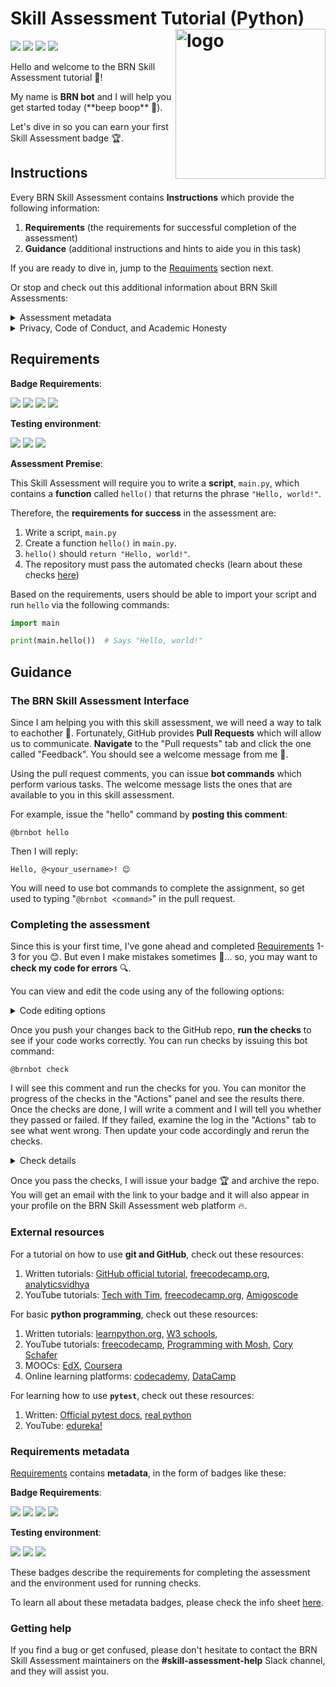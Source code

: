 # Skill Assessment Tutorial (Python) <img src="https://api.badgr.io/public/badges/MMuVRwluTd6cI33-0ILs3w/image" align="right" alt="logo" width="240" style = "border: none; float: right;">

[![](https://img.shields.io/static/v1?label=Language&message=Python&color=%23fc3)](https://brnteam.notion.site/e8c045b812d842f8bca8e339d22c38ad?v=6245e8becaa641bcafd276e5d910e402)
[![](https://img.shields.io/static/v1?label=Type&message=Software&color=darkgoldenrod)](https://brnteam.notion.site/e8c045b812d842f8bca8e339d22c38ad?v=6245e8becaa641bcafd276e5d910e402)
[![](https://img.shields.io/static/v1?label=Version&message=0.0.5a&color=seagreen)](https://brnteam.notion.site/e8c045b812d842f8bca8e339d22c38ad?v=6245e8becaa641bcafd276e5d910e402)
[![](https://img.shields.io/static/v1?label=Lifecycle&message=experimental&color=red)](https://brnteam.notion.site/e8c045b812d842f8bca8e339d22c38ad?v=6245e8becaa641bcafd276e5d910e402)


Hello and welcome to the BRN Skill Assessment tutorial 👋!

My name is **BRN bot** and I will help you get started today (\*\*beep boop\*\* 🤖).

Let's dive in so you can earn your first Skill Assessment badge 🏆.

## Instructions

Every BRN Skill Assessment contains **Instructions** which provide the following information:

1. **Requirements** (the requirements for successful completion of the assessment)
2. **Guidance** (additional instructions and hints to aide you in this task)

If you are ready to dive in, jump to the [Requiments](#requirements) section next. 

Or stop and check out this additional information about BRN Skill Assessments:


<details>
<summary>Assessment metadata</summary>

<hr>

Each Skill Assessment also contains **metadata**, in the form of badges like these:

[![](https://img.shields.io/static/v1?label=Language&message=Python&color=%23fc3)](https://brnteam.notion.site/e8c045b812d842f8bca8e339d22c38ad?v=6245e8becaa641bcafd276e5d910e402)
[![](https://img.shields.io/static/v1?label=Type&message=Software&color=darkgoldenrod)](https://brnteam.notion.site/e8c045b812d842f8bca8e339d22c38ad?v=6245e8becaa641bcafd276e5d910e402)
[![](https://img.shields.io/static/v1?label=Version&message=0.0.4a&color=seagreen)](https://brnteam.notion.site/e8c045b812d842f8bca8e339d22c38ad?v=6245e8becaa641bcafd276e5d910e402)
[![](https://img.shields.io/static/v1?label=Lifecycle&message=experimental&color=red)](https://brnteam.notion.site/e8c045b812d842f8bca8e339d22c38ad?v=6245e8becaa641bcafd276e5d910e402)

These badges describe the assessment and provide additional useful information.

To learn all about these metadata badges, please check the info sheet [here](https://brnteam.notion.site/e8c045b812d842f8bca8e339d22c38ad?v=6245e8becaa641bcafd276e5d910e402).

<hr>


</details>


<details>
<summary>Privacy, Code of Conduct, and Academic Honesty</summary>

<hr>

BRN has several policies which apply to Skill Assessments. During the sign up process, you agreed to each. Here, I will recap their main points:

1. **Privacy Policy**
    - The [Privacy Policy](https://www.privacypolicies.com/live/bb7b8b6b-32e1-45c1-be17-814529aeb5cb) gives you the right to request access to all of your data from BRN and for us to delete all your data. You can request either at any time by emailing privacy@bioresnet.org.
2. **Code of Conduct**
    - BRN is dedicated to maintaining appropriate conduct standards throughout its online and in-person spaces. The [Code of Conduct](https://docs.google.com/document/d/1q06RJbIsyIzLC828A7rBEhtfkujkj9kx7Y118AaWASA/edit) is the policy which governs acceptable behavior. It forbids discrimination, harassment, and other types of inappropriate conduct. 
    - While this tutorial will not involve interacting with human reviewers, subsequent assessments will -- so please be mindful of your behavior during those exchanges as well as the behavior of the reviewers. 
    - If you observe violations of this policy, you are encouraged to contact codeofconduct@bioresnet.org. 
3. **Academic Honesty**
    - BRN strictly enforces policies that discourage cheating, fraud, and plagiarism in its [Academic Honesty Policy](https://docs.google.com/document/d/1-Xoko7VDr0lK7olboGQ2CPmEnUTV3WmiDxwQQuGBgiQ/edit). Because these skill assessments certify individual capability in bioinformatics, cheating and plagiarism guidelines are stricly enforced. 
    - The most common way for **cheating** to arise is when you share (or recieve) Skill Assessment code or answers from another BRN member. Therefore, we expressly forbid sharing code or discussing Skill Assessments with anyone who is not a member of the BRN Skill Assessment working group or BRN leadership team. 
    - The most common way for **plagiarism** to arise is when a trainee copies code from other sources on the internet and does not appropriately attribute it. Copying code (with or without modification) from sources like Stack Overflow is fine as long as the source of that code is mentioned (see example below). This policy does not prevent using AI-based programming tools like Tabnine, Kite, and GitHub Copilot.

```python
# This function copied from: https://www.stackoverflow.com/url_link
def function_from_stack_overflow(params):
    function code...

# This function adapted from: https://www.stackoverflow.com/url_link2
def function_adapted_from_stack_overflow(params):
    function code...
```

<hr>

</details>

## Requirements

**Badge Requirements**:

[![](https://img.shields.io/static/v1?label=Tests&message=Required&color=lightsalmon)](https://brnteam.notion.site/e8c045b812d842f8bca8e339d22c38ad?v=6245e8becaa641bcafd276e5d910e402)
[![](https://img.shields.io/static/v1?label=Linting&message=Not%20required&color=whitesmoke)](https://brnteam.notion.site/e8c045b812d842f8bca8e339d22c38ad?v=6245e8becaa641bcafd276e5d910e402)
[![](https://img.shields.io/static/v1?label=Coverage&message=Not%20required&color=whitesmoke)](https://brnteam.notion.site/e8c045b812d842f8bca8e339d22c38ad?v=6245e8becaa641bcafd276e5d910e402)
[![](https://img.shields.io/static/v1?label=Review&message=Not%20required&color=whitesmoke)](https://brnteam.notion.site/e8c045b812d842f8bca8e339d22c38ad?v=6245e8becaa641bcafd276e5d910e402)


**Testing environment**:

[![](https://img.shields.io/static/v1?label=Runs%20on&message=Ubuntu%2022.04%20LTS&color=%235e2750)](https://brnteam.notion.site/e8c045b812d842f8bca8e339d22c38ad?v=6245e8becaa641bcafd276e5d910e402)
[![](https://img.shields.io/static/v1?label=Python-Version&message=3.10.4&color=darkturquoise)](https://brnteam.notion.site/e8c045b812d842f8bca8e339d22c38ad?v=6245e8becaa641bcafd276e5d910e402)
[![](https://img.shields.io/static/v1?label=Packages-allowed&message=None&color=lightgray)](https://brnteam.notion.site/e8c045b812d842f8bca8e339d22c38ad?v=6245e8becaa641bcafd276e5d910e402)


**Assessment Premise**: 

This Skill Assessment will require you to write a **script**, `main.py`, which contains a **function** called `hello()` that returns the phrase `"Hello, world!"`.

Therefore, the **requirements for success** in the assessment are:

1. Write a script, `main.py`
2. Create a function `hello()` in `main.py`.
3. `hello()` should `return "Hello, world!"`. 
4. The repository must pass the automated checks (learn about these checks [here](#completing-the-assessment))

Based on the requirements, users should be able to import your script and run `hello` via the following commands:

```py
import main

print(main.hello())  # Says "Hello, world!"
```


## Guidance

### The BRN Skill Assessment Interface

Since I am helping you with this skill assessment, we will need a way to talk to eachother 💬. Fortunately, GitHub provides **Pull Requests** which will allow us to communicate. **Navigate** to the "Pull requests" tab and click the one called "Feedback". You should see a welcome message from me 🤖.

Using the pull request comments, you can issue **bot commands** which perform various tasks. The welcome message lists the ones that are available to you in this skill assessment. 

For example, issue the "hello" command by **posting this comment**:

```
@brnbot hello
```

Then I will reply:

```
Hello, @<your_username>! 😊
```

You will need to use bot commands to complete the assignment, so get used to typing "`@brnbot <command>`" in the pull request.

### Completing the assessment

Since this is your first time, I've gone ahead and completed [Requirements](#requirements) 1-3 for you 😊. But even I make mistakes sometimes 🤖... so, you may want to **check my code for errors** 🔍.

You can view and edit the code using any of the following options:


<details>
<summary>Code editing options</summary>

<hr>

1. [Clone the repository](https://docs.github.com/en/repositories/creating-and-managing-repositories/cloning-a-repository) to your local computer, and then open the code in your favorite editor (e.g., VS Code, Atom, PyCharm, etc). Once you are happy with your changes, use git to `add` your changes, `commit` them, and then `push` them back to this GitHub repo. (**Recommended approach**)
2. Edit the code in your browser by pressing the "." key to open an in-browser VS Code session. Commit your changes using the built-in version control panel.
3. You can also simply navigate to the file you want to modify in the GitHub repo and click the edit icon to add your changes and commit them directly.
4. Request access to the BRN Orchestra server (contains Jupyter Notebook, VS Code, and RStudio IDEs) by contacting training@bioresnet.org. Once granted, you will be able to open the repo in your own server sessions and `add`, `commit`, and `push` it back to GitHub.

<hr>

</details>

Once you push your changes back to the GitHub repo, **run the checks** to see if your code works correctly. You can run checks by issuing this bot command:

```
@brnbot check
```

I will see this comment and run the checks for you. You can monitor the progress of the checks in the "Actions" panel and see the results there. Once the checks are done, I will write a comment and I will tell you whether they passed or failed. If they failed, examine the log in the "Actions" tab to see what went wrong. Then update your code accordingly and rerun the checks. 

<details>
<summary>Check details</summary>

<hr>

The automated checks are run with [GitHub Actions](https://docs.github.com/en/actions) using the workflow defined in `.github/workflows/tests.yml` within this repo. 

When triggered, GitHub actions creates a new computing environment using the details in `tests.yml`. For this assessment, the environment contains python `v3.10` and the `pytest` package. That is defined in this part of the file:

```yml
- uses: actions/setup-python@v3
  with:
    python-version: '3.10'
- name: Install pytest
  run: pip install pytest
```

The repo code is then tested in the last part of the workflow:

```yml
- name: Test with pytest
  run: |
    pytest
```

The `pytest` command finds all the tests in the `tests/` folder and then executes them.

For this skill assessment, there is only one test in `tests/test_main.py`:

```python
import main

def test_hello():
    assert main.hello() == "Hello, world!"
```

This test simply imports the `main.py` script and then executes the `hello()` function. It then uses the `assert` statement to ensure that the output matches the expected value: `"Hello, world!"`. If it does not, then the test will fail.

To complete a BRN Skill Assessment, **all tests** have to pass successfully.

Finally, it can be inconvenient to push your code to GitHub every time you want to run `pytest`. Fortunately, you can run tests locally by opening the terminal (MacOS/Linux) or command prompt (Windows), installing pytest, and then running pytest:


```bash
# Install pytest
pip install pytest

# Run pytest
pytest
```

**A note about academic honesty and tests**:

The `tests/` folder contains the "correct answers" to these Skill Assessments. Therefore, it is possible to ignore the assignment prompt and write your code to exactly match the outputs that the tests expect. While this might work for assessments which have no reviewers, it is still dishonest and may lead to your account being **suspended** and badges **revoked**.

<hr>

</details>

Once you pass the checks, I will issue your badge 🏆 and archive the repo. You will get an email with the link to your badge and it will also appear in your profile on the BRN Skill Assessment web platform 🔥.

### External resources

For a tutorial on how to use **git and GitHub**, check out these resources:
1. Written tutorials: [GitHub official tutorial](https://docs.github.com/en/get-started/quickstart), [freecodecamp.org](https://www.freecodecamp.org/news/git-and-github-for-beginners/), [analyticsvidhya](https://www.analyticsvidhya.com/blog/2021/09/git-and-github-tutorial-for-beginners/)
2. YouTube tutorials: [Tech with Tim](https://www.youtube.com/watch?v=DVRQoVRzMIY), [freecodecamp.org](https://www.youtube.com/watch?v=RGOj5yH7evk), [Amigoscode](https://www.youtube.com/watch?v=3fUbBnN_H2c)


For basic **python programming**, check out these resources:

1. Written tutorials: [learnpython.org](https://www.learnpython.org/), [W3 schools](https://www.w3schools.com/python/), 
2. YouTube tutorials: [freecodecamp](https://www.youtube.com/watch?v=rfscVS0vtbw), [Programming with Mosh](https://www.youtube.com/watch?v=_uQrJ0TkZlc), [Cory Schafer](https://www.youtube.com/watch?v=YYXdXT2l-Gg&list=PL-osiE80TeTt2d9bfVyTiXJA-UTHn6WwU)
3. MOOCs: [EdX](https://www.edx.org/professional-certificate/introduction-to-python-programming), [Coursera](https://www.coursera.org/specializations/python)
4. Online learning platforms: [codecademy](https://www.codecademy.com/learn/learn-python-3), [DataCamp](https://www.datacamp.com/learn/python)


For learning how to use **`pytest`**, check out these resources:

1. Written: [Official pytest docs](https://pytest.org/), [real python](https://realpython.com/pytest-python-testing/)
2. YouTube: [edureka!](https://www.youtube.com/watch?v=byaxg00Gf9I)


### Requirements metadata

[Requirements](#requirements) contains **metadata**, in the form of badges like these:

**Badge Requirements**:

[![](https://img.shields.io/static/v1?label=Tests&message=Required&color=lightsalmon)](https://brnteam.notion.site/e8c045b812d842f8bca8e339d22c38ad?v=6245e8becaa641bcafd276e5d910e402)
[![](https://img.shields.io/static/v1?label=Linting&message=Not%20required&color=whitesmoke)](https://brnteam.notion.site/e8c045b812d842f8bca8e339d22c38ad?v=6245e8becaa641bcafd276e5d910e402)
[![](https://img.shields.io/static/v1?label=Coverage&message=Not%20required&color=whitesmoke)](https://brnteam.notion.site/e8c045b812d842f8bca8e339d22c38ad?v=6245e8becaa641bcafd276e5d910e402)
[![](https://img.shields.io/static/v1?label=Review&message=Not%20required&color=whitesmoke)](https://brnteam.notion.site/e8c045b812d842f8bca8e339d22c38ad?v=6245e8becaa641bcafd276e5d910e402)


**Testing environment**:

[![](https://img.shields.io/static/v1?label=Runs%20on&message=Ubuntu%2022.04%20LTS&color=%235e2750)](https://brnteam.notion.site/e8c045b812d842f8bca8e339d22c38ad?v=6245e8becaa641bcafd276e5d910e402)
[![](https://img.shields.io/static/v1?label=Python-Version&message=3.10.4&color=darkturquoise)](https://brnteam.notion.site/e8c045b812d842f8bca8e339d22c38ad?v=6245e8becaa641bcafd276e5d910e402)
[![](https://img.shields.io/static/v1?label=Packages-allowed&message=None&color=lightgray)](https://brnteam.notion.site/e8c045b812d842f8bca8e339d22c38ad?v=6245e8becaa641bcafd276e5d910e402)

These badges describe the requirements for completing the assessment and the environment used for running checks.

To learn all about these metadata badges, please check the info sheet [here](https://brnteam.notion.site/e8c045b812d842f8bca8e339d22c38ad?v=6245e8becaa641bcafd276e5d910e402).


### Getting help

If you find a bug or get confused, please don't hesitate to contact the BRN Skill Assessment maintainers on the **#skill-assessment-help** Slack channel, and they will assist you. 

